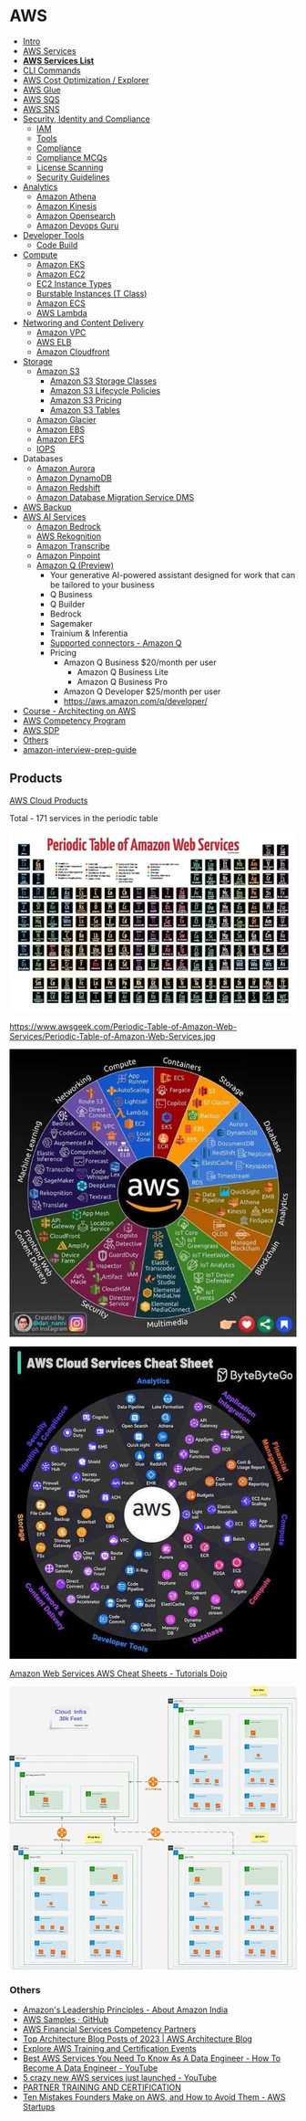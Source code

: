 # AWS

- [Intro](cloud/aws/intro.md)
- [AWS Services](aws-services)
- **[AWS Services List](cloud/aws/aws-services-list.md)**
- [CLI Commands](cli-commands)
- [AWS Cost Optimization / Explorer](cloud/aws/cost-optimization-explorer-billing.md)
- [AWS Glue](aws-glue)
- [AWS SQS](aws-sqs)
- [AWS SNS](cloud/aws/aws-sns.md)
- [Security, Identity and Compliance](security-identity-compliance/intro)
    - [IAM](security-identity-compliance/iam)
    - [Tools](cloud/aws/security-identity-compliance/tools.md)
    - [Compliance](cloud/aws/security-identity-compliance/compliance.md)
    - [Compliance MCQs](cloud/aws/security-identity-compliance/compliance-mcqs.md)
    - [License Scanning](cloud/aws/security-identity-compliance/license-scanning.md)
    - [Security Guidelines](cloud/aws/security-identity-compliance/security-guidelines.md)
- [Analytics](cloud/aws/analytics/readme.md)
    - [Amazon Athena](analytics/amazon-athena)
    - [Amazon Kinesis](cloud/aws/analytics/amazon-kinesis.md)
    - [Amazon Opensearch](cloud/aws/analytics/amazon-opensearch.md)
    - [Amazon Devops Guru](cloud/aws/analytics/amazon-devops-guru.md)
- [Developer Tools](developer-tools/intro)
    - [Code Build](developer-tools/code-build)
- [Compute](compute/readme.md)
    - [Amazon EKS](compute/amazon-eks)
    - [Amazon EC2](cloud/aws/compute/amazon-ec2.md)
    - [EC2 Instance Types](cloud/aws/compute/amazon-ec2-instance-types.md)
    - [Burstable Instances (T Class)](cloud/aws/compute/burstable-instances.md)
    - [Amazon ECS](cloud/aws/compute/amazon-ecs.md)
    - [AWS Lambda](compute/aws-lambda)
- [Networing and Content Delivery](networking-content-delivery/intro)
    - [Amazon VPC](networking-content-delivery/amazon-vpc)
    - [AWS ELB](cloud/aws/networking-content-delivery/aws-elb-alb-nlb.md)
    - [Amazon Cloudfront](cloud/aws/networking-content-delivery/amazon-cloudfront.md)
- [Storage](storage/readme.md)
    - [Amazon S3](storage/amazon-s3)
	    - [Amazon S3 Storage Classes](cloud/aws/storage/amazon-s3-storage-classes.md)
	    - [Amazon S3 Lifecycle Policies](cloud/aws/storage/amazon-s3-lifecycle-policies.md)
	    - [Amazon S3 Pricing](cloud/aws/storage/amazon-s3-pricing.md)
	    - [Amazon S3 Tables](cloud/aws/storage/amazon-s3-tables.md)
	- [Amazon Glacier](cloud/aws/storage/amazon-glacier.md)
    - [Amazon EBS](storage/amazon-ebs)
    - [Amazon EFS](cloud/aws/storage/amazon-efs.md)
    - [IOPS](cloud/aws/storage/iops.md)
- Databases
    - [Amazon Aurora](databases-sql/aws-aurora/readme.md)
    - [Amazon DynamoDB](databases-nosql/aws-dynamodb/readme.md)
    - [Amazon Redshift](databases-sql/aws-redshift/readme.md)
    - [Amazon Database Migration Service DMS](aws-database-migration-service-dms)
- [AWS Backup](cloud/aws/aws-backup.md)
- [AWS AI Services](cloud/aws/aws-ai-services.md)
	- [Amazon Bedrock](cloud/aws/bedrock.md)
	- [AWS Rekognition](aws-rekognition)
	- [Amazon Transcribe](cloud/aws/amazon-transcribe.md)
	- [Amazon Pinpoint](amazon-pinpoint)
	- [Amazon Q (Preview)](https://aws.amazon.com/q/)
	    - Your generative AI-powered assistant designed for work that can be tailored to your business
	    - Q Business
	    - Q Builder
	    - Bedrock
	    - Sagemaker
	    - Trainium & Inferentia
	    - [Supported connectors - Amazon Q](https://docs.aws.amazon.com/amazonq/latest/business-use-dg/connectors-list.html)
	    - Pricing
			- Amazon Q Business  $20/month per user
				- Amazon Q Business Lite
				- Amazon Q Business Pro
			- Amazon Q Developer $25/month per user
			- https://aws.amazon.com/q/developer/
- [Course - Architecting on AWS](cloud/aws/course-architecting-on-aws.md)
- [AWS Competency Program](cloud/aws/aws-competency-program.md)
- [AWS SDP](cloud/aws/aws-sdp.md)
- [Others](cloud/aws/others.md)
- [amazon-interview-prep-guide](cloud/aws/amazon-interview-prep-guide.md)

## Products

[AWS Cloud Products](https://aws.amazon.com/products/)

Total - 171 services in the periodic table

![Periodic Table of AWS](../../media/Pasted%20image%2020240317231429.jpg)

https://www.awsgeek.com/Periodic-Table-of-Amazon-Web-Services/Periodic-Table-of-Amazon-Web-Services.jpg

![AWS Services List](../../media/Pasted%20image%2020240404231319.jpg)

![AWS Services Cheat Sheet](../../media/Pasted%20image%2020240831094913.jpg)

[Amazon Web Services AWS Cheat Sheets - Tutorials Dojo](https://tutorialsdojo.com/aws-cheat-sheets/)

![Cloud Infra 30K Feet Design](../../media/Pasted%20image%2020240205224442.jpg)

### Others

- [Amazon's Leadership Principles - About Amazon India](https://www.aboutamazon.in/about-us/leadership-principles)
- [AWS Samples · GitHub](https://github.com/aws-samples)
- [AWS Financial Services Competency Partners](https://aws.amazon.com/financial-services/partner-solutions/)
- [Top Architecture Blog Posts of 2023 | AWS Architecture Blog](https://aws.amazon.com/blogs/architecture/top-architecture-blog-posts-of-2023/)
- [Explore AWS Training and Certification Events](https://aws.amazon.com/training/events/)
- [Best AWS Services You Need To Know As A Data Engineer - How To Become A Data Engineer - YouTube](https://www.youtube.com/watch?v=XYZxufvwC14&ab_channel=SeattleDataGuy)
- [5 crazy new AWS services just launched - YouTube](https://www.youtube.com/watch?v=ekPbZqPvCRA&ab_channel=Fireship)
- [PARTNER TRAINING AND CERTIFICATION](https://pages.awscloud.com/GLOBAL-partner-GC-Get-Started-Today-2024-reg.html)
- [Ten Mistakes Founders Make on AWS, and How to Avoid Them - AWS Startups](https://aws.amazon.com/startups/learn/ten-mistakes-founders-make-on-aws-and-how-to-avoid-them#overview)
